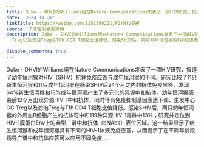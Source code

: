 ```yaml
---
title: Duke - DHVI的Williams组在Nature Communications发表了一项HIV研究，报道了幼年恒河猴对HIV（SHIV）抗体免疫应答与成年恒河猴的不同。研究比较了11只新生恒河猴...
date: '2024-11-28'
linkTitle: https://weibo.com/1251560221/P2rNYzS9P
source: 子陵在听歌的微博
description: Duke - DHVI的Williams组在Nature Communications发表了一项HIV研究，报道了幼年恒河猴对HIV（SHIV）抗体免疫应答与成年恒河猴的不同。研究比较了11只新生恒河猴和11只成年恒河猴在感染SHIV后24个月之内的抗体免疫应答，发现64%新生恒河猴和18%成年恒河猴产生了多元化的异源中和抗体。幼年恒河猴感染后12个月出现异源HIV-1中和抗体，同时伴有免疫抑制基因表达下调、生发中心GC
  Treg以及滤泡Treg与Tfh CD4 T细胞比值降低。感染SHIV后，两只幼年恒河猴的外周血B细胞产生的抗体可中和119种异源HIV-1毒株中13%；研究并定位到HIV-1膜蛋白Env上的典型广谱中和抗体（bNAbs）表位区域。这一结果显示了新生恒河猴和成年恒河猴具有不同的HIV-1体液免疫应答，从而提示了在不同年龄段诱导广谱中和抗体应答可以应用不同免疫
  ...
disable_comments: true
---
```

Duke - DHVI的Williams组在Nature Communications发表了一项HIV研究，报道了幼年恒河猴对HIV（SHIV）抗体免疫应答与成年恒河猴的不同。研究比较了11只新生恒河猴和11只成年恒河猴在感染SHIV后24个月之内的抗体免疫应答，发现64%新生恒河猴和18%成年恒河猴产生了多元化的异源中和抗体。幼年恒河猴感染后12个月出现异源HIV-1中和抗体，同时伴有免疫抑制基因表达下调、生发中心GC Treg以及滤泡Treg与Tfh CD4 T细胞比值降低。感染SHIV后，两只幼年恒河猴的外周血B细胞产生的抗体可中和119种异源HIV-1毒株中13%；研究并定位到HIV-1膜蛋白Env上的典型广谱中和抗体（bNAbs）表位区域。这一结果显示了新生恒河猴和成年恒河猴具有不同的HIV-1体液免疫应答，从而提示了在不同年龄段诱导广谱中和抗体应答可以应用不同免疫 ...